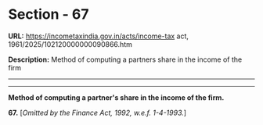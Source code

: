# Section - 67

**URL:** https://incometaxindia.gov.in/acts/income-tax act, 1961/2025/102120000000090866.htm

**Description:** Method of computing a partners share in the income of the firm

---

****

**Method of computing a partner's share in the income of the firm.**

**67.** [_Omitted by the Finance Act, 1992, w.e.f. 1-4-1993._]